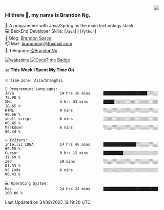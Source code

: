 <img  align="right" src="https://github-readme-stats-brandon0824.vercel.app/api/top-langs/?username=brandon0824&layout=compact">

### Hi there 👋, my name is Brandon Ng.

🌱 A programmer with Java/Spring as the main technology stack.  
💻 BackEnd Developer Skills: [`Java`] | [`Python`]  
📝 Blog: [Brandon Space](https://blog.brandonng.cc)  
📫 Mail: brandonng@foxmail.com  
📰 Telegram: [@BrandonNg](https://t.me/BrandonNg24)  

[![wakatime](https://wakatime.com/badge/user/940cafbf-f9d5-4b24-9a07-19bb072f52bb.svg)](https://wakatime.com/@940cafbf-f9d5-4b24-9a07-19bb072f52bb)
[![CodeTime Badge](https://shields.jannchie.com/endpoint?style=plastic&color=&url=https%3A%2F%2Fapi.codetime.dev%2Fv3%2Fusers%2Fshield%3Fuid%3D128%26minutes%3D10080)](https://codetime.dev)

<!--START_SECTION:waka-->
📊 **This Week I Spent My Time On** 

```text
🕑︎ Time Zone: Asia/Shanghai

💬 Programming Languages: 
Java                     19 hrs 16 mins      ████████████████████░░░░░   78.98 % 
XML                      4 hrs 33 mins       █████░░░░░░░░░░░░░░░░░░░░   18.65 % 
HTML                     9 mins              ░░░░░░░░░░░░░░░░░░░░░░░░░   00.66 % 
shell script             6 mins              ░░░░░░░░░░░░░░░░░░░░░░░░░   00.45 % 
Markdown                 6 mins              ░░░░░░░░░░░░░░░░░░░░░░░░░   00.44 % 

🔥 Editors: 
IntelliJ IDEA            14 hrs 46 mins      ███████████████░░░░░░░░░░   60.55 % 
Cursor                   9 hrs 12 mins       █████████░░░░░░░░░░░░░░░░   37.69 % 
Zed                      19 mins             ░░░░░░░░░░░░░░░░░░░░░░░░░   01.33 % 
VS Code                  6 mins              ░░░░░░░░░░░░░░░░░░░░░░░░░   00.43 % 

💻 Operating System: 
Mac                      24 hrs 24 mins      █████████████████████████   100.00 % 
```


 Last Updated on 31/08/2025 16:19:20 UTC
<!--END_SECTION:waka-->
